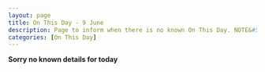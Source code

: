 ```yaml
---
layout: page
title: On This Day - 9 June
description: Page to inform when there is no known On This Day. NOTE&#58; There may still be comments.
categories: [On This Day]
---
```


**Sorry no known details for today**

